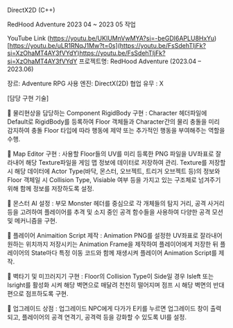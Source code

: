 DirectX2D (C++)

RedHood Adventure 2023 04 ~ 2023 05 작업

YouTube Link
(https://youtu.be/UKIUMnVwMYA?si=-beGDI6APLU8HxYu)
[https://youtu.be/uLR1RNqJ1Mw?t=0s](https://youtu.be/FsSdehTIjFk?si=XzOhaMT4AY3fVYdY)https://youtu.be/FsSdehTIjFk?si=XzOhaMT4AY3fVYdY
프로젝트명: RedHood Adventure (2023.04 – 2023.06)

장르: Adventure RPG
사용 엔진: DirectX(2D)
협업 유무 : X

[담당 구현 기술]

	물리현상을 담당하는 Component RigidBody 구현
: Character 헤더파일에 Default로 RigidBody를 등록하여 Floor 객체들과 Character간의 물리 충돌을 미리 감지하여 충돌 Floor 타입에 따라 행동에 제약 또는 추가적인 행동을 부여해주는 역할을 수행.

	Map Editor 구현
: 사용할 Floor들의 UV를 미리 등록한 PNG 파일을 UV좌표로 잘라내어 해당 Texture파일을 게임 맵 정보에 데이터로 저장하여 관리. Texture를 저장할 시 해당 데이터에 Actor Type(바닥, 몬스터, 오브젝트, 트리거 오브젝트 등)의 정보와 Floor 객체일 시 Collision Type, Visiable 여부 등을 가지고 있는 구조체로 넘겨주기 위해 함께 정보를 저장하도록 설정.

	몬스터 AI 설정
: 부모 Monster 헤더를 중심으로 각 개체들의 탐지 거리, 공격 사거리 등을 고려하여 플레이어를 추격 및 소지 중인 공격 함수들을 사용하여 다양한 공격 모션 및 메커니즘을 구현.

	플레이어 Animaition Script 제작
: Animation PNG를 설정한 UV좌표로 잘라내어 원하는 위치까지 저장시키는 Animation Frame을 제작하여 플레이어에게 저장한 뒤 플레이어의 State마다 특정 이동 코드와 함께 재생시켜 플레이어 Animation Script를 제작.

	벽타기 및 미끄러지기 구현
: Floor의 Collision Type이 Side일 경우 Isleft 또는 Isright를 활성화 시켜 해당 벽면으로 매달려 천천히 떨어지며 점프 시 해당 벽면의 반대편으로 점프하도록 구현.

	업그레이드 상점
: 업그레이드 NPC에게 다가가 E키를 누르면 업그레이드 창이 출력되고, 플레이어의 공격 연격기, 공격력 등을 강화할 수 있도록 UI를 설정.
